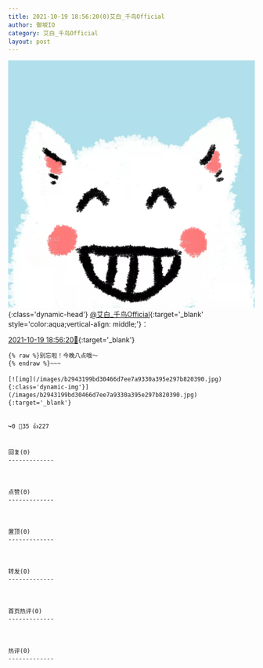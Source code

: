 ```yaml
---
title: 2021-10-19 18:56:20(0)艾白_千鸟Official
author: 御坂IO
category: 艾白_千鸟Official
layout: post
---
```


![img](/images/9ae8b9445fd0665cc014d9080156a45271be73c6.jpg){:class='dynamic-head'}
[@艾白_千鸟Official](https://space.bilibili.com/334537711/dynamic){:target='_blank' style='color:aqua;vertical-align: middle;'}：

[2021-10-19 18:56:20🔗](https://t.bilibili.com/583267639813285963){:target='_blank'}

~~~
{% raw %}别忘啦！今晚八点哦～
{% endraw %}~~~

[![img](/images/b2943199bd30466d7ee7a9330a395e297b820390.jpg){:class='dynamic-img'}](/images/b2943199bd30466d7ee7a9330a395e297b820390.jpg){:target='_blank'}


↪️0 💬35 👍227


回复(0)
-------------



点赞(0)
-------------



置顶(0)
-------------



转发(0)
-------------



首页热评(0)
-------------



热评(0)
-------------




